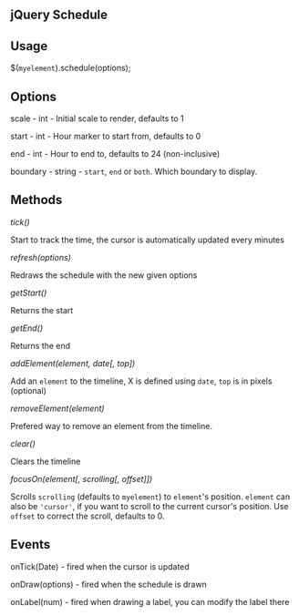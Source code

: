 jQuery Schedule
---------------

## Usage

$(`myelement`).schedule(options);

## Options

scale - int - Initial scale to render, defaults to 1

start - int - Hour marker to start from, defaults to 0

end - int - Hour to end to, defaults to 24 (non-inclusive)

boundary - string - `start`, `end` or `both`. Which boundary to display.

## Methods

*tick()*

Start to track the time, the cursor is automatically updated every minutes

*refresh(options)*

Redraws the schedule with the new given options

*getStart()*

Returns the start

*getEnd()*

Returns the end

*addElement(element, date[, top])*

Add an `element` to the timeline, X is defined using `date`, `top` is in pixels (optional)

*removeElement(element)*

Prefered way to remove an element from the timeline.

*clear()*

Clears the timeline

*focusOn(element[, scrolling[, offset]])*

Scrolls `scrolling` (defaults to `myelement`) to `element`'s position.
`element` can also be `'cursor'`, if you want to scroll to the current cursor's position.
Use `offset` to correct the scroll, defaults to 0.

## Events

onTick(Date) - fired when the cursor is updated

onDraw(options) - fired when the schedule is drawn

onLabel(num) - fired when drawing a label, you can modify the label there